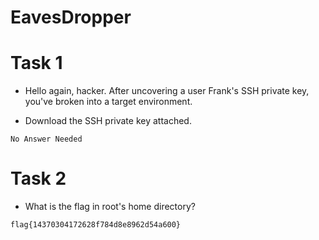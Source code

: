 # EavesDropper

# Task 1

* Hello again, hacker. After uncovering a user Frank's SSH private key, you've broken into a target environment.

* Download the SSH private key attached.

```
No Answer Needed
```

# Task 2

*  What is the flag in root's home directory? 

```
flag{14370304172628f784d8e8962d54a600}
```